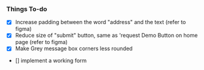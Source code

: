 ### Things To-do

- [x] Increase padding between the word "address" and the text (refer to figma) 
- [x] Reduce size of "submit" button, same as 'request Demo Button on home page (refer to figma)
- [x] Make Grey message box corners less rounded
- [] implement a working form 
